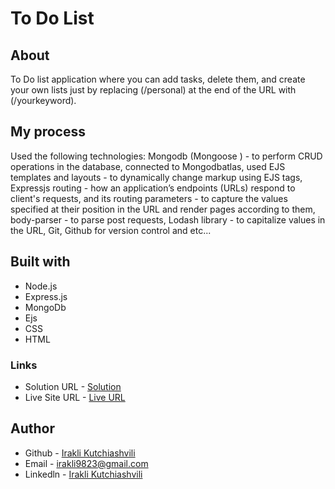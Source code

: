 # To Do List


## About

To Do list application where you can add tasks, delete them, and create your own lists just by replacing (/personal)
at the end of the URL with (/yourkeyword).


## My process

Used the following technologies: Mongodb (Mongoose ) - to perform CRUD operations in the database, connected to Mongodbatlas,
used EJS templates and layouts - to dynamically change markup using EJS tags, Expressjs routing - how an application’s endpoints (URLs)
respond to client's requests, and its routing parameters - to capture the values specified at their position in the URL and render pages according to them,
body-parser - to parse post requests, Lodash library - to capitalize values in the URL, Git, Github for version control and etc...

## Built with

* Node.js
* Express.js
* MongoDb
* Ejs
* CSS
* HTML

### Links

* Solution URL - [Solution](https://github.com/iraklikutchiashvili/Node-ToDoList)
* Live Site URL - [Live URL](https://lively-pig-dungarees.cyclic.app/Personal)

## Author

* Github - [Irakli Kutchiashvili](https://github.com/iraklikutchiashvili)
* Email - irakli9823@gmail.com
* Linkedln - [Irakli Kutchiashvili](https://www.linkedin.com/in/irakli-kutchiashvili-44b573226/)


